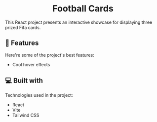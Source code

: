 <h1 align="center" id="title">Football Cards</h1>

<p id="description">This React project presents an interactive showcase for displaying three prized Fifa cards.</p>

  
  
<h2>🧐 Features</h2>

Here're some of the project's best features:

*   Cool hover effects

  
  
<h2>💻 Built with</h2>

Technologies used in the project:

*   React
*   Vite
*   Tailwind CSS
